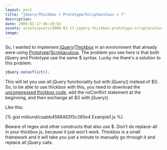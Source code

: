 ```yaml
---
layout: post
title: "jQuery/Thickbox + Prototype/Scriptaculous = ?"
description:
date: 2009-03-17 06:19:54
assets: assets/posts/2009-03-17-jquery-thickbox-prototype-scriptaculous
image: 
---
```


So, I wanted to implement [jQuery](http://jquery.com/)/[Thickbox](http://jquery.com/demo/thickbox/) in an environment that already were using [Prototype](http://www.prototypejs.org/)/[Scriptaculous](http://script.aculo.us/). The problem you see here is that both jQuery and Prototype use the same $ syntax. Lucky me there's a solution to this problem.

```javascript
jQuery.noConflict();
```

This will let you use all jQuery functionality but with jQuery() instead of $(). So, to be able to use thickbox with this, you need to download the [uncompressed thickbox code](http://jquery.com/demo/thickbox/thickbox-code/thickbox.js), add the noConflict statement at the beginning, and then exchange all $() with jQuery().

Like this:

{% gist miklund/caabb4588463f5c285e4 Example1.js %}

Beware of regex and other constructs that also use $. Don't do replace-all in your thickbox.js, because it just won't work. Thickbox is a small framework and it will take you just a minute to manually go through it and replace all jQuery calls.
